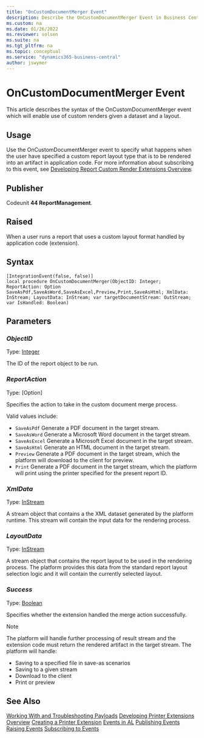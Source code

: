 ```yaml
---
title: "OnCustomDocumentMerger Event"
description: Describe the OnCustomDocumentMerger Event in Business Central.
ms.custom: na
ms.date: 01/26/2022
ms.reviewer: solsen
ms.suite: na
ms.tgt_pltfrm: na
ms.topic: conceptual
ms.service: "dynamics365-business-central"
author: jswymer
---
```


# OnCustomDocumentMerger Event

This article describes the syntax of the OnCustomDocumentMerger event which will enable use of custom renders given a dataset and a layout.

## Usage

Use the OnCustomDocumentMerger event to specify what happens when the user have specified a custom report layout type that is to be rendered into an artifact in application code. For more information about subscribing to this event, see [Developing Report Custom Render Extensions Overview](devenv-reports-custom-render.md).

## Publisher

Codeunit **44 ReportManagement**.

## Raised

When a user runs a report that uses a custom layout format handled by application code (extension).

## Syntax

```AL
[IntegrationEvent(false, false)]
local procedure OnCustomDocumentMerger(ObjectID: Integer; ReportAction: Option SaveAsPdf,SaveAsWord,SaveAsExcel,Preview,Print,SaveAsHtml; XmlData: InStream; LayoutData: InStream; var targetDocumentStream: OutStream; var IsHandled: Boolean)
```

## Parameters

### *ObjectID*

Type: [Integer](methods-auto/integer/integer-data-type.md)

The ID of the report object to be run.

### *ReportAction*

Type: [Option]

Specifies the action to take in the custom document merge process.

Valid values include:

- `SaveAsPdf` Generate a PDF document in the target stream.
- `SaveAsWord` Generate a Microsoft Word document in the target stream.
- `SaveAsExcel` Generate a Microsoft Excel document in the target stream.
- `SaveAsHtml` Generate an HTML document in the target stream.
- `Preview` Generate a PDF document in the target stream, which the platform will download to the client for preview.
- `Print` Generate a PDF document in the target stream, which the platform will print using the printer specified for the present report ID.

### *XmlData*

Type: [InStream](methods-auto/instream/instream-data-type.md)

A stream object that contains a the XML dataset generated by the platform runtime. This stream will contain the input data for the rendering process.

### *LayoutData*

Type: [InStream](methods-auto/instream/instream-data-type.md)

A stream object that contains the report layout to be used in the rendering process. The platform provides this data from the standard report layout selection logic and it will contain the currently selected layout.

### *Success*

Type: [Boolean](methods-auto/boolean/boolean-data-type.md)

Specifies whether the extension handled the merge action successfully.

> [!NOTE]  
> The platform will handle further processing of result stream and the extension code must return the rendered artifact in the target stream. The platform will handle:
>
> - Saving to a specified file in save-as scenarios
> - Saving to a given stream
> - Download to the client
> - Print or preview

## See Also

[Working With and Troubleshooting Payloads](devenv-reports-troubleshoot-printing.md)
[Developing Printer Extensions Overview](devenv-reports-printing.md)
[Creating a Printer Extension](devenv-reports-create-printer-extension.md)
[Events in AL](devenv-events-in-al.md)
[Publishing Events](devenv-publishing-events.md)
[Raising Events](devenv-raising-events.md)
[Subscribing to Events](devenv-subscribing-to-events.md)
